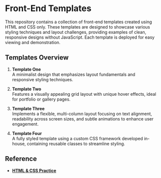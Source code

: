 # Front-End Templates

This repository contains a collection of front-end templates created using HTML and CSS only. These templates are designed to showcase various styling techniques and layout challenges, providing examples of clean, responsive designs without JavaScript. Each template is deployed for easy viewing and demonstration.

## Templates Overview

1. **Template One**  
   A minimalist design that emphasizes layout fundamentals and responsive styling techniques.

2. **Template Two**  
   Features a visually appealing grid layout with unique hover effects, ideal for portfolio or gallery pages.

3. **Template Three**  
   Implements a flexible, multi-column layout focusing on text alignment, readability across screen sizes, and subtle animations to enhance user engagement.

4. **Template Four**  
   A fully styled template using a custom CSS framework developed in-house, containing reusable classes to streamline styling.

## Reference

- **[HTML & CSS Practice](https://elzero.org/category/courses/html-and-css-practice/)**
